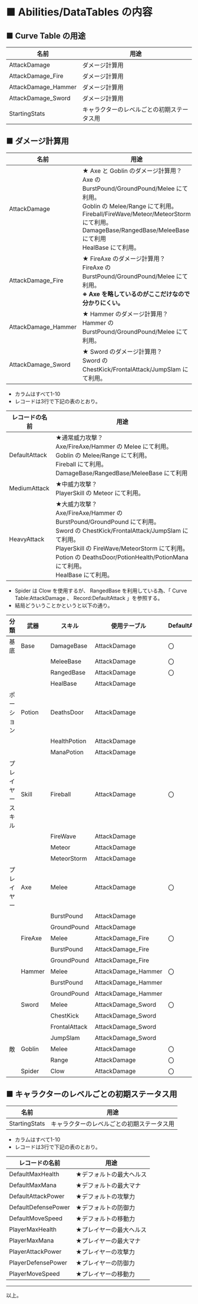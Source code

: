 # ■ Abilities/DataTables の内容
## ■ Curve Table の用途
| 名前 | 用途 |
| ----- | ----- |
| AttackDamage | ダメージ計算用 |
| AttackDamage_Fire | ダメージ計算用 |
| AttackDamage_Hammer | ダメージ計算用 |
| AttackDamage_Sword | ダメージ計算用 |
| StartingStats | キャラクターのレベルごとの初期ステータス用 |

## ■ ダメージ計算用
| 名前 | 用途 |
| ----- | ----- |
| AttackDamage |  ★ Axe と Goblin のダメージ計算用？<br>Axe の BurstPound/GroundPound/Melee にて利用。<br>Goblin の Melee/Range にて利用。<br>Fireball/FireWave/Meteor/MeteorStorm にて利用。<br>DamageBase/RangedBase/MeleeBase にて利用<br>HealBase にて利用。 |
| AttackDamage_Fire | ★ FireAxe のダメージ計算用？<br>FireAxe  の BurstPound/GroundPound/Melee にて利用。<br>**※ Axe を略しているのがここだけなので分かりにくい。** |
| AttackDamage_Hammer | ★ Hammer のダメージ計算用？<br>Hammer の BurstPound/GroundPound/Melee にて利用。 |
| AttackDamage_Sword | ★ Sword のダメージ計算用？<br>Sword の ChestKick/FrontalAttack/JumpSlam にて利用。 |

* カラムはすべて1-10
* レコードは3行で下記の表のとおり。

| レコードの名前 | 用途 |
| ----- | ----- |
| DefaultAttack | ★通常威力攻撃？<br>Axe/FireAxe/Hammer の Melee にて利用。<br>Goblin の Melee/Range にて利用。<br>Fireball にて利用。<br>DamageBase/RangedBase/MeleeBase にて利用 |
| MediumAttack | ★中威力攻撃？<br>PlayerSkill の Meteor にて利用。 |
| HeavyAttack | ★大威力攻撃？<br>Axe/FireAxe/Hammer の BurstPound/GroundPound にて利用。<br>Sword の ChestKick/FrontalAttack/JumpSlam にて利用。<br>PlayerSkill の FireWave/MeteorStorm にて利用。<br>Potion の DeathsDoor/PotionHealth/PotionMana にて利用。<br>HealBase にて利用。 |

* Spider は Clow を使用するが、 RangedBase を利用している為、「 Curve Table:AttackDamage 、 Record:DefaultAttack 」を参照する。
* 結局どういうことかというと以下の通り。

| 分類 | 武器 | スキル | 使用テーブル | DefaultAttack | MediumAttack | HeavyAttack |
| ----- | ----- | ----- | ----- | ----- | ----- | ----- |
| 基底 | Base | DamageBase | AttackDamage | 〇 | | |
|  | | MeleeBase | AttackDamage | 〇 | | |
|  | | RangedBase | AttackDamage | 〇 | | |
|  | | HealBase | AttackDamage | | | 〇 |
| ポーション | Potion | DeathsDoor | AttackDamage | | | 〇 |
|  | | HealthPotion | AttackDamage | | | 〇 |
|  | | ManaPotion | AttackDamage | | | 〇 |
| プレイヤースキル | Skill | Fireball | AttackDamage | 〇 | | |
|  | | FireWave | AttackDamage | | | 〇 |
|  | | Meteor | AttackDamage | | 〇 | |
|  | | MeteorStorm | AttackDamage | | | 〇 |
| プレイヤー | Axe | Melee | AttackDamage | 〇 | | |
|  | | BurstPound | AttackDamage | | | 〇 |
|  | | GroundPound | AttackDamage | | | 〇 |
|  | FireAxe | Melee | AttackDamage_Fire | 〇 | | |
|  | | BurstPound | AttackDamage_Fire | | | 〇 |
|  | | GroundPound | AttackDamage_Fire | | | 〇 |
|  | Hammer | Melee | AttackDamage_Hammer | 〇 | | |
|  | | BurstPound | AttackDamage_Hammer | | | 〇 |
|  | | GroundPound | AttackDamage_Hammer | | | 〇 |
|  | Sword | Melee | AttackDamage_Sword | 〇 | | |
|  | | ChestKick | AttackDamage_Sword | | | 〇 |
|  | | FrontalAttack | AttackDamage_Sword | | | 〇 |
|  | | JumpSlam | AttackDamage_Sword | | | 〇 |
| 敵 | Goblin | Melee | AttackDamage | 〇 | | |
|  | | Range | AttackDamage | 〇 | | |
|  | Spider | Clow | AttackDamage | 〇 | | |

## ■ キャラクターのレベルごとの初期ステータス用
| 名前 | 用途 |
| ----- | ----- |
| StartingStats | キャラクターのレベルごとの初期ステータス用 |

* カラムはすべて1-10
* レコードは3行で下記の表のとおり。

| レコードの名前 | 用途 |
| ----- | ----- |
| DefaultMaxHealth | ★デフォルトの最大ヘルス |
| DefaultMaxMana | ★デフォルトの最大マナ |
| DefaultAttackPower | ★デフォルトの攻撃力 |
| DefaultDefensePower | ★デフォルトの防御力 |
| DefaultMoveSpeed | ★デフォルトの移動力 |
| PlayerMaxHealth | ★プレイヤーの最大ヘルス |
| PlayerMaxMana | ★プレイヤーの最大マナ |
| PlayerAttackPower | ★プレイヤーの攻撃力 |
| PlayerDefensePower | ★プレイヤーの防御力 |
| PlayerMoveSpeed | ★プレイヤーの移動力 |

----
以上。
